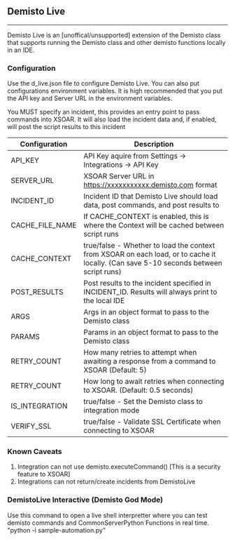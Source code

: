 ## Demisto Live

---

Demisto Live is an [unoffical/unsupported] extension of the Demisto class that supports running the Demisto class and other demisto functions locally in an IDE. 


### Configuration
Use the d_live.json file to configure Demisto Live. You can also put configurations environment variables. It is high recommended that you put the API key and Server URL in the environment variables.

You MUST specify an incident, this provides an entry point to pass commands into XSOAR. It will also load the incident data and, if enabled, will post the script results to this incident

| Configuration      | Description |
| ----------- | ----------- |
| API_KEY      | API Key aquire from Settings -> Integrations -> API Key      |
| SERVER_URL   | XSOAR Server URL in https://xxxxxxxxxxx.demisto.com format   |
| INCIDENT_ID  | Incident ID that Demisto Live should load data, post commands, and post results to|
| CACHE_FILE_NAME | If CACHE_CONTEXT is enabled, this is where the Context will be cached between script runs|
|CACHE_CONTEXT | true/false - Whether to load the context from XSOAR on each load, or to cache it locally. (Can save 5-10 seconds between script runs)|
| POST_RESULTS | Post results to the incident specified in INCIDENT_ID. Results will always print to the local IDE |
| ARGS | Args in an object format to pass to the Demisto class |
| PARAMS | Params in an object format to pass to the Demisto class |
| RETRY_COUNT | How many retries to attempt when awaiting a response from a command to XSOAR (Default: 5)|
| RETRY_COUNT | How long to await retries when connecting to XSOAR. (Default: 0.5 seconds)|
| IS_INTEGRATION | true/false - Set the Demisto class to integration mode| 
| VERIFY_SSL | true/false - Validate SSL Certificate when connecting to XSOAR


### Known Caveats
1. Integration can not use demisto.executeCommand() [This is a security feature to XSOAR]
2. Integrations can not return/create incidents from DemistoLive


### DemistoLive Interactive (Demisto God Mode)
Use this command to open a live shell interpretter where you can test demisto commands and CommonServerPython Functions in real time.
"python -i sample-automation.py"